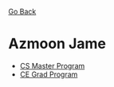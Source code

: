 [Go Back](https://github.com/arm-on/plan/blob/main/README.md)

# Azmoon Jame
- [CS Master Program](https://github.com/arm-on/plan/blob/main/materials/cs-master.pdf)
- [CE Grad Program](https://github.com/arm-on/plan/blob/main/materials/ce-grad.pdf)